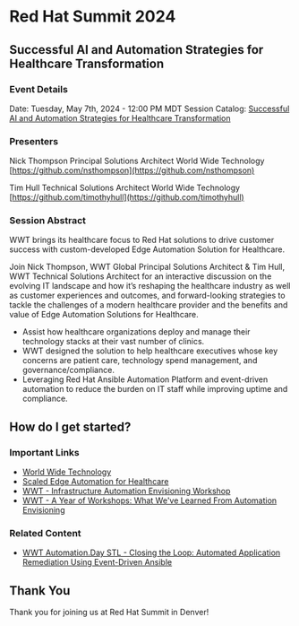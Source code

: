 # Red Hat Summit 2024

## Successful AI and Automation Strategies for Healthcare Transformation

### Event Details

Date: Tuesday, May 7th, 2024 - 12:00 PM MDT
Session Catalog: [Successful AI and Automation Strategies for Healthcare Transformation](https://events.experiences.redhat.com/widget/redhat/sum24/SessionCatalog2024/session/1713362292926001MOvW)

### Presenters

Nick Thompson
Principal Solutions Architect
World Wide Technology
[https://github.com/nsthompson](https://github.com/nsthompson)

Tim Hull
Technical Solutions Architect
World Wide Technology
[https://github.com/timothyhull](https://github.com/timothyhull)


### Session Abstract

WWT brings its healthcare focus to Red Hat solutions to drive customer success with custom-developed Edge Automation Solution for Healthcare.

Join Nick Thompson, WWT Global Principal Solutions Architect & Tim Hull, WWT Technical Solutions Architect for an interactive discussion on the evolving IT landscape and how it’s reshaping the healthcare industry as well as customer experiences and outcomes, and forward-looking strategies to tackle the challenges of a modern healthcare provider and the benefits and value of Edge Automation Solutions for Healthcare.

* Assist how healthcare organizations deploy and manage their technology stacks at their vast number of clinics.
* WWT designed the solution to help healthcare executives whose key concerns are patient care, technology spend management, and governance/compliance.
* Leveraging Red Hat Ansible Automation Platform and event-driven automation to reduce the burden on IT staff while improving uptime and compliance.

## How do I get started?

### Important Links

* [World Wide Technology](https://www.wwt.com/)
* [Scaled Edge Automation for Healthcare](https://catalog.redhat.com/solutions/detail/a5440fae345e4ce5aee6f7a2c755ef62#documentation)
* [WWT - Infrastructure Automation Envisioning Workshop](https://www.wwt.com/workshop/infrastructure-automation-envisioning)
* [WWT - A Year of Workshops: What We've Learned From Automation Envisioning](https://www.wwt.com/blog/a-year-of-workshops-what-weve-learned-from-automation-envisioning)

### Related Content

* [WWT Automation.Day STL - Closing the Loop: Automated Application Remediation Using Event-Driven Ansible](https://www.wwt.com/video/automationday-stl-23-closing-the-loop-automated-app-remediation-using-event-driven-ansible)

## Thank You

Thank you for joining us at Red Hat Summit in Denver!
